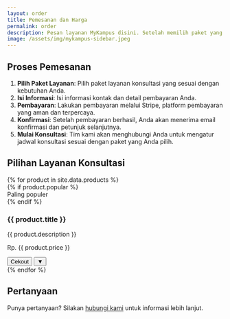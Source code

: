 ```yaml
---
layout: order
title: Pemesanan dan Harga
permalink: order
description: Pesan layanan MyKampus disini. Setelah memilih paket yang sesuai, Anda akan diarahkan ke halaman pembayaran. 
image: /assets/img/mykampus-sidebar.jpeg
---
```


## Proses Pemesanan

1. **Pilih Paket Layanan**: Pilih paket layanan konsultasi yang sesuai dengan kebutuhan Anda.
2. **Isi Informasi**: Isi informasi kontak dan detail pembayaran Anda.
3. **Pembayaran**: Lakukan pembayaran melalui Stripe, platform pembayaran yang aman dan terpercaya.
4. **Konfirmasi**: Setelah pembayaran berhasil, Anda akan menerima email konfirmasi dan petunjuk selanjutnya.
5. **Mulai Konsultasi**: Tim kami akan menghubungi Anda untuk mengatur jadwal konsultasi sesuai dengan paket yang Anda pilih.

## Pilihan Layanan Konsultasi

<div id="product-list" class="grid">
  {% for product in site.data.products %}
    <div class="product-card">
      {% if product.popular %}
        <div class="popular-badge">Paling populer</div>
      {% endif %}
      <h3 class="product-title">{{ product.title }}</h3>
      <p class="product-description">{{ product.description }}</p>
      <p class="product-price">Rp. {{ product.price }}</p>
      <div class="button-group">
        <div class="primary-button-wrapper">
          <button class="primary-button" onclick="window.open('{{ product.primaryUrl }}', '_blank')">Cekout</button>
          <button class="toggle-button" onclick="toggleSecondaryButton(this)">
            <span class="toggle-icon">▼</span>
          </button>
        </div>
        <button class="secondary-button" style="display: none;" onclick="window.open('{{ product.secondaryUrl }}', '_blank')">Cekout via Stripe</button>
      </div>
    </div>
  {% endfor %}
</div>

<script>
function toggleSecondaryButton(button) {
  const card = button.closest('.product-card');
  const secondaryButton = card.querySelector('.secondary-button');
  const toggleIcon = button.querySelector('.toggle-icon');
  
  if (secondaryButton.style.display === 'none') {
    secondaryButton.style.display = 'block';
    toggleIcon.style.transform = 'rotate(180deg)';
  } else {
    secondaryButton.style.display = 'none';
    toggleIcon.style.transform = 'rotate(0deg)';
  }
}
</script>

## Pertanyaan
Punya pertanyaan? Silakan [hubungi kami](/kontak) untuk informasi lebih lanjut.